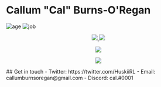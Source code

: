 # Callum "Cal" Burns-O'Regan
![age](https://img.shields.io/badge/Age-19yo-informational)
![job](https://img.shields.io/badge/Working%20as-University%20Student-informational)

<p align="center">
  <a href="https://github-readme-stats.vercel.app">
    <img src="https://github-readme-stats.vercel.app/api?username=CalRL&show_icons=true&theme=react" />
    <img src="https://github-readme-stats.vercel.app/api/top-langs/?username=CalRL&layout=compact&theme=react"/>
  </a>

</p>
<p align="center">
  <a href="https://github-readme-stats.vercel.app/">
    <img src="https://github-readme-stats.vercel.app/api/wakatime?layout=compact&?username=calrl"/>
  </a>
</p>
<p align="center">
  <a href="https://skillicons.dev">
    <img src="https://skillicons.dev/icons?i=js,ts,html,css,react,nextjs,threejs,cs,php,py,ae)" />
  </a>
</p>
## Get in touch
- Twitter: https://twitter.com/HuskiiRL
- Email: callumburnsoregan@gmail.com
- Discord: cal.#0001
